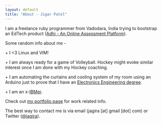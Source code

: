 ```yaml
---
layout: default
title: "About - Jigar Patel"
---
```


I am a freelance ruby programmer from Vadodara, India trying to bootstrap an EdTech product
([Adhi - An Online Assessment Platform](http://adhi.in)).

Some random info about me -

<p>+ I <3 Linux and VIM!</p>
<p>+ I am always ready for a game of Volleyball. Hockey might evoke similar interest once I am done with my Hockey coaching.</p>
<p>+ I am automating the curtains and cooling system of my room using an Arduino just to prove that I have an <a href="http://svnit.ac.in">Electronics Engineering degree</a>.</p>
<p>+ I am an x-<a href="http://en.wiktionary.org/wiki/IBMer">IBMer</a>.</p>

Check out [my portfolio page](/work.html) for work related info.

The best way to contact me is via email (jagira [at] gmail [dot] com) or
Twitter ([@jagira](https://twitter.com/jagira)).

